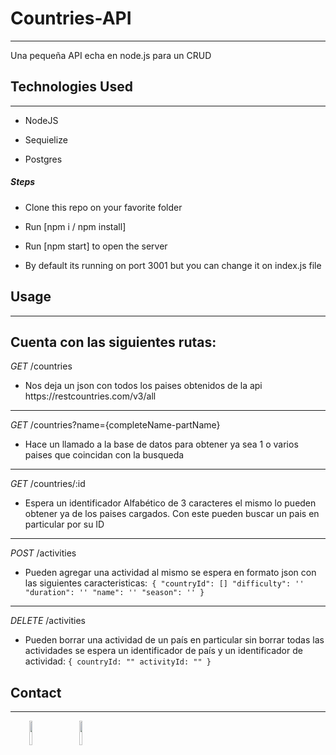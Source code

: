 <h1>Countries-API</h1>
<hr><p>Una pequeña API echa en node.js para un CRUD</p><h2>Technologies Used</h2>
<hr><ul>
<li>NodeJS</li>
</ul><ul>
<li>Sequielize</li>
</ul><ul>
<li>Postgres</li>
</ul><h5>Steps</h5><ul>
<li>Clone this repo on your favorite folder</li>
</ul><ul>
<li>Run [npm i / npm install]</li>
</ul><ul>
<li>Run [npm start] to open the server</li>
</ul><ul>
<li>By default its running on port 3001 but you can change it on index.js file</li>
</ul><h2>Usage</h2>
<hr><h2>Cuenta con las siguientes rutas:</h2>
<p><em>GET</em> /countries</p>
<ul>
<li>Nos deja un json con todos los paises obtenidos de la api https://restcountries.com/v3/all</li>
</ul>
<hr>
<p><em>GET</em> /countries?name={completeName-partName}</p>
<ul>
<li>Hace un llamado a la base de datos para obtener ya sea 1 o varios paises que coincidan con la busqueda</li>
</ul>
<hr>
<p><em>GET</em> /countries/:id</p>
<ul>
<li>Espera un identificador Alfabético de 3 caracteres el mismo lo pueden obtener ya de los paises cargados. Con este pueden buscar un pais en particular por su ID</li>
</ul>
<hr>
<p><em>POST</em> /activities</p>
<ul>
<li>Pueden agregar una actividad al mismo se espera en formato json con las siguientes caracteristicas:<code> { "countryId": [] "difficulty": '' "duration": '' "name": '' "season": '' }</code></li>
</ul>
<hr>
<p><em>DELETE</em> /activities</p>
<ul>
<li>Pueden borrar una actividad de un país en particular sin borrar todas las actividades se espera un identificador de país y un identificador de actividad: <code>{ countryId: "" activityId: "" }</code></li>
</ul><h2>Contact</h2>
<hr><p><span style="margin-right: 30px;"></span><a href="https://www.linkedin.com/in/joel-orzet-3a0465215/"><img target="_blank" src="https://cdn.jsdelivr.net/gh/devicons/devicon/icons/linkedin/linkedin-original.svg" style="width: 10%;"></a><span style="margin-right: 30px;"></span><a href="https://github.com/joelorzet"><img target="_blank" src="https://cdn.jsdelivr.net/gh/devicons/devicon/icons/github/github-original.svg" style="width: 10%;"></a></p>